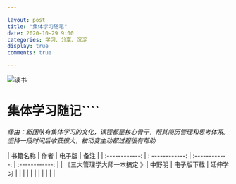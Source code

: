 ```yaml
---

layout: post
title: "集体学习随笔"
date: 2020-10-29 9:00
categories: 学习、分享、沉淀
display: true
comments: true

---
```



![读书](https://upload-images.jianshu.io/upload_images/1894884-a7edefd94b551434.jpg?imageMogr2/auto-orient/strip|imageView2/2/w/758/format/webp "读书")
# 集体学习随记````
*缘由：新团队有集体学习的文化，课程都是核心骨干，帮其简历管理和思考体系。坚持一段时间后收获很大，被动变主动都过程很有帮助*

|  书籍名称 | 作者  | 电子版 | 备注 |
| :------------: | : ------------: | :------------: | :------------: |
|  《三大管理学大师一本搞定 》| 中野明 | 电子版下载 | 延伸学习 |
|   |   |   |   |
|   |   |   |   |

